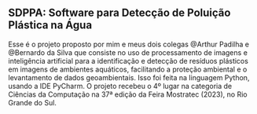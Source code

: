 ## SDPPA: Software para Detecção de Poluição Plástica na Água
Esse é o projeto proposto por mim e meus dois colegas @Arthur Padilha e @Bernardo da Silva que consiste no uso de processamento de imagens e inteligência artificial para a identificação e detecção de resíduos plásticos em imagens de ambientes aquáticos, facilitando 
a proteção ambiental e o levantamento de dados geoambientais. Isso foi feita na linguagem Python, usando a IDE PyCharm. O projeto recebeu o 4º lugar na categoria de Ciências da Computação na 37ª edição da Feira Mostratec (2023), no Rio Grande do Sul.
